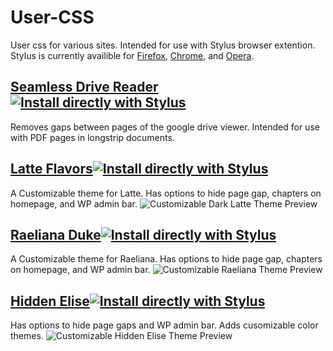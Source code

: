 # User-CSS
User css for various sites. Intended for use with Stylus browser extention.
Stylus is currently availible for [Firefox](https://addons.mozilla.org/en-US/firefox/addon/styl-us/), [Chrome](https://chrome.google.com/webstore/detail/stylus/clngdbkpkpeebahjckkjfobafhncgmne?hl=en), and [Opera](https://addons.opera.com/en/extensions/details/stylus/). 

## [Seamless Drive Reader ![Install directly with Stylus](https://img.shields.io/badge/Install%20directly%20with-Stylus-238b8b.svg)](https://raw.githubusercontent.com/Christopher-McGinnis/User-CSS/master/seamless-drive-reader.user.css)
Removes gaps between pages of the google drive viewer. Intended for use with PDF pages in longstrip documents.

## [Latte Flavors![Install directly with Stylus](https://img.shields.io/badge/Install%20directly%20with-Stylus-238b8b.svg)](https://raw.githubusercontent.com/Christopher-McGinnis/User-CSS/master/latte-theme.user.css)
A Customizable theme for Latte. Has options to hide page gap, chapters on homepage, and WP admin bar.
![Customizable Dark Latte Theme Preview](https://raw.githubusercontent.com/Christopher-McGinnis/User-CSS/master/images/preview/LatteTranslations.jpg)

## [Raeliana Duke![Install directly with Stylus](https://img.shields.io/badge/Install%20directly%20with-Stylus-238b8b.svg)](https://raw.githubusercontent.com/Christopher-McGinnis/User-CSS/master/raeliana-duke.user.css)
A Customizable theme for Raeliana. Has options to hide page gap, chapters on homepage, and WP admin bar.
![Customizable Raeliana Theme Preview](https://raw.githubusercontent.com/Christopher-McGinnis/User-CSS/master/images/preview/RaelianaDuke.jpg)

## [Hidden Elise![Install directly with Stylus](https://img.shields.io/badge/Install%20directly%20with-Stylus-238b8b.svg)](https://raw.githubusercontent.com/Christopher-McGinnis/User-CSS/master/hidden-elise.user.css)
Has options to hide page gaps and WP admin bar. Adds cusomizable color themes.
![Customizable Hidden Elise Theme Preview](https://raw.githubusercontent.com/Christopher-McGinnis/User-CSS/master/images/preview/HiddenElise.jpg)
